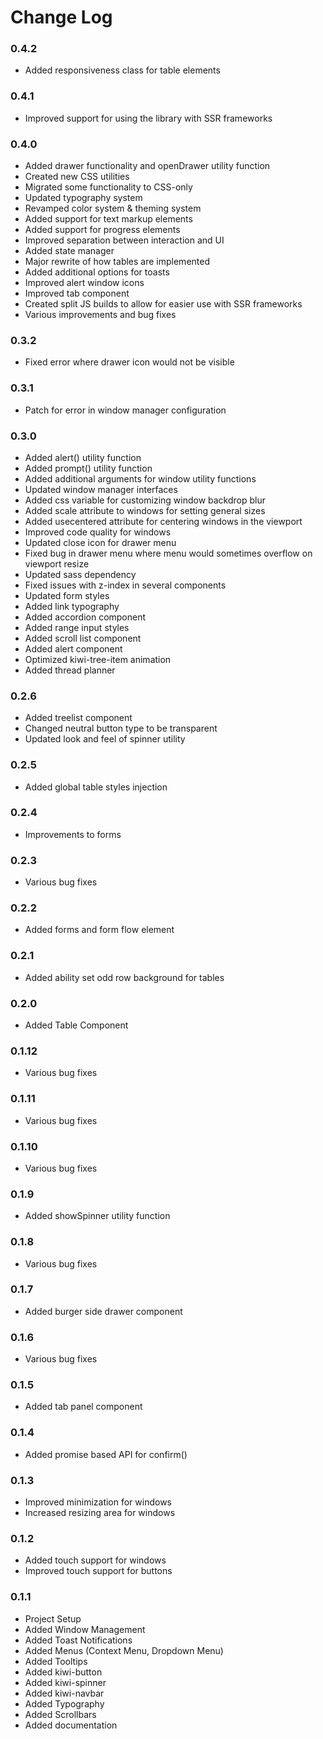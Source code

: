 # Change Log

### 0.4.2
- Added responsiveness class for table elements

### 0.4.1
- Improved support for using the library with SSR frameworks

### 0.4.0
- Added drawer functionality and openDrawer utility function
- Created new CSS utilities 
- Migrated some functionality to CSS-only
- Updated typography system
- Revamped color system & theming system
- Added support for text markup elements
- Added support for progress elements
- Improved separation between interaction and UI
- Added state manager
- Major rewrite of how tables are implemented
- Added additional options for toasts
- Improved alert window icons
- Improved tab component
- Created split JS builds to allow for easier use with SSR frameworks
- Various improvements and bug fixes

### 0.3.2
- Fixed error where drawer icon would not be visible

### 0.3.1
- Patch for error in window manager configuration

### 0.3.0
- Added alert() utility function
- Added prompt() utility function
- Added additional arguments for window utility functions
- Updated window manager interfaces
- Added css variable for customizing window backdrop blur
- Added scale attribute to windows for setting general sizes
- Added usecentered attribute for centering windows in the viewport
- Improved code quality for windows
- Updated close icon for drawer menu
- Fixed bug in drawer menu where menu would sometimes overflow on viewport resize
- Updated sass dependency
- Fixed issues with z-index in several components
- Updated form styles
- Added link typography
- Added accordion component
- Added range input styles
- Added scroll list component
- Added alert component
- Optimized kiwi-tree-item animation
- Added thread planner

### 0.2.6

- Added treelist component
- Changed neutral button type to be transparent
- Updated look and feel of spinner utility

### 0.2.5

- Added global table styles injection

### 0.2.4

- Improvements to forms


### 0.2.3

- Various bug fixes

### 0.2.2

- Added forms and form flow element

### 0.2.1

- Added ability set odd row background for tables

### 0.2.0

- Added Table Component

### 0.1.12

- Various bug fixes

### 0.1.11

- Various bug fixes

### 0.1.10

- Various bug fixes

### 0.1.9

- Added showSpinner utility function

### 0.1.8

- Various bug fixes

### 0.1.7

- Added burger side drawer component

### 0.1.6

- Various bug fixes

### 0.1.5

- Added tab panel component

### 0.1.4

- Added promise based API for confirm()

### 0.1.3

- Improved minimization for windows
- Increased resizing area for windows

### 0.1.2

- Added touch support for windows
- Improved touch support for buttons

### 0.1.1

- Project Setup
- Added Window Management
- Added Toast Notifications
- Added Menus (Context Menu, Dropdown Menu)
- Added Tooltips
- Added kiwi-button
- Added kiwi-spinner
- Added kiwi-navbar
- Added Typography
- Added Scrollbars
- Added documentation
